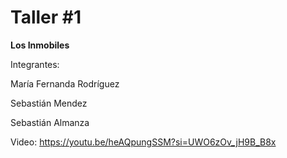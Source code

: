 # Taller #1
**Los Inmobiles**

Integrantes:

María Fernanda Rodríguez

Sebastián Mendez

Sebastián Almanza

Video: https://youtu.be/heAQpungSSM?si=UWO6zOv_jH9B_B8x
